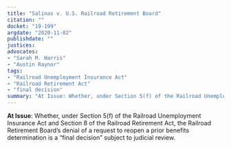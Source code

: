 ```yaml
---
title: "Salinas v. U.S. Railroad Retirement Board"
citation: ""
docket: "19-199"
argdate: "2020-11-02"
publishdate: ""
justices:
advocates:
- "Sarah M. Harris"
- "Austin Raynor"
tags:
- "Railroad Unemployment Insurance Act"
- "Railroad Retirement Act"
- "final decision"
summary: "At Issue: Whether, under Section 5(f) of the Railroad Unemployment Insurance Act and Section 8 of the Railroad Retirement Act, the Railroad Retirement Board’s denial of a request to reopen a prior benefits determination is a “final decision” subject to judicial review."
---
```

**At Issue**: Whether, under Section 5(f) of the Railroad Unemployment Insurance Act and Section 8 of the Railroad Retirement Act, the Railroad Retirement Board’s denial of a request to reopen a prior benefits determination is a “final decision” subject to judicial review.